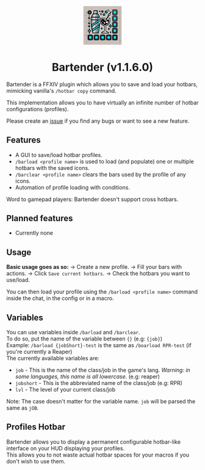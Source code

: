 <p align="center" width="50%">
    <img width="20%" src="Bartender/images/icon.png">
</p><h1 align="center">Bartender (v1.1.6.0)</h1>

Bartender is a FFXIV plugin which allows you to save and load your hotbars, mimicking vanilla's `/hotbar copy` command.

This implementation allows you to have virtually an infinite number of hotbar configurations (profiles).

Please create an [issue](https://github.com/AtaeKurri/Bartender/issues/new) if you find any bugs or want to see a new feature.

## Features

* A GUI to save/load hotbar profiles.
* `/barload <profile name>` is used to load (and populate) one or multiple hotbars with the saved icons.
* `/barclear <profile name>` clears the bars used by the profile of any icons.
* Automation of profile loading with conditions.

Word to gamepad players: Bartender doesn't support cross hotbars.

## Planned features

* Currently none

## Usage

**Basic usage goes as so:**
-> Create a new profile.
-> Fill your bars with actions.
-> Click `Save current hotbars`.
-> Check the hotbars you want to use/load.

You can then load your profile using the `/barload <profile name>` command inside the chat, in the config or in a macro.

## Variables

You can use variables inside `/barload` and `/barclear`.<br>
To do so, put the name of the variable between `{}` (e.g: `{job}`)<br>
Example: `/barload {jobShort}-test` is the same as `/boarload RPR-test` (if you're currently a Reaper)<br>
The currently available variables are:
- `job` - This is the name of the class/job in the game's lang. *Warning: in some languages, this name is all lowercase.* (e.g: reaper)
- `jobshort` - This is the abbreviated name of the class/job (e.g: RPR)
- `lvl` - The level of your current class/job

Note: The case doesn't matter for the variable name. `job` will be parsed the same as `jOB`.

## Profiles Hotbar

Bartender allows you to display a permanent configurable hotbar-like interface on your HUD displaying your profiles.<br>
This allows you to not waste actual hotbar spaces for your macros if you don't wish to use them.

